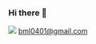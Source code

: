 ### Hi there 👋

<img src="https://img.shields.io/badge/Gmail-D14836?style=for-the-badge&logo=gmail&logoColor=white" /> bml0401@gmail.com

<!--
**Brunooml/Brunooml** is a ✨ _special_ ✨ repository because its `README.md` (this file) appears on your GitHub profile.

Here are some ideas to get you started:

- 🔭 I’m currently working on ...
- 🌱 I’m currently learning ...
- 👯 I’m looking to collaborate on ...
- 🤔 I’m looking for help with ...
- 💬 Ask me about ...
- 📫 How to reach me: ...
- 😄 Pronouns: ...
- ⚡ Fun fact: ...
-->
